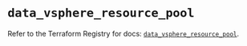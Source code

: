 # `data_vsphere_resource_pool`

Refer to the Terraform Registry for docs: [`data_vsphere_resource_pool`](https://registry.terraform.io/providers/hashicorp/vsphere/2.10.0/docs/data-sources/resource_pool).
